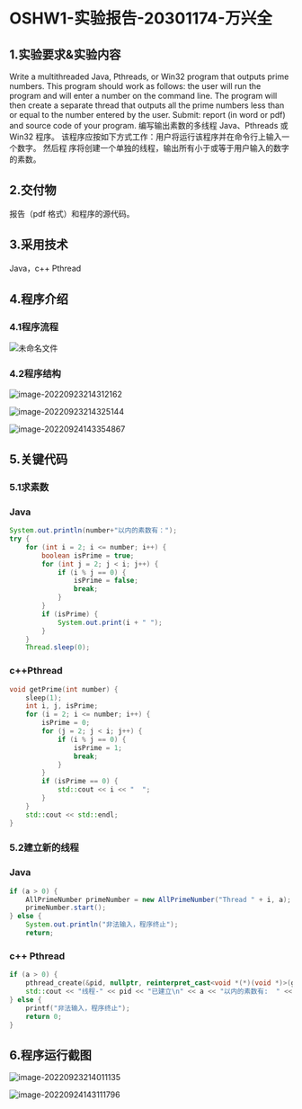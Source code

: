 # OSHW1-实验报告-20301174-万兴全

## 1.实验要求&实验内容

Write a multithreaded Java, Pthreads, or Win32 program that outputs prime
numbers.
This program should work as follows: the user will run the program and will
enter a number on the command line. The program will then create a separate
thread that outputs all the prime numbers less than or equal to the number
entered by the user.
Submit: report (in word or pdf) and source code of your program.
编写输出素数的多线程 Java、Pthreads 或 Win32 程序。
该程序应按如下方式工作：用户将运行该程序并在命令行上输入一个数字。 然后程
序将创建一个单独的线程，输出所有小于或等于用户输入的数字的素数。

## 2.交付物

报告（pdf 格式）和程序的源代码。

## 3.采用技术

Java，c++ Pthread

## 4.程序介绍

### 4.1程序流程

![未命名文件](aaa.assets/未命名文件.png)

### 4.2程序结构

![image-20220923214312162](aaa.assets/image-20220923214312162.png)

![image-20220923214325144](aaa.assets/image-20220923214325144.png)

![image-20220924143354867](aaa.assets/image-20220924143354867.png)

## 5.关键代码

### 5.1求素数

### Java

```java
System.out.println(number+"以内的素数有：");
try {
    for (int i = 2; i <= number; i++) {
        boolean isPrime = true;
        for (int j = 2; j < i; j++) {
            if (i % j == 0) {
                isPrime = false;
                break;
            }
        }
        if (isPrime) {
            System.out.print(i + " ");
        }
    }
    Thread.sleep(0);
```

### c++Pthread

```c++
void getPrime(int number) {
    sleep(1);
    int i, j, isPrime;
    for (i = 2; i <= number; i++) {
        isPrime = 0;
        for (j = 2; j < i; j++) {
            if (i % j == 0) {
                isPrime = 1;
                break;
            }
        }
        if (isPrime == 0) {
            std::cout << i << "  ";
        }
    }
    std::cout << std::endl;
}
```

### 5.2建立新的线程

### Java

```java
if (a > 0) {
    AllPrimeNumber primeNumber = new AllPrimeNumber("Thread " + i, a);
    primeNumber.start();
} else {
    System.out.println("非法输入，程序终止");
    return;
```

### c++ Pthread

```c++
if (a > 0) {
    pthread_create(&pid, nullptr, reinterpret_cast<void *(*)(void *)>(getPrime), reinterpret_cast<void *>(a));
    std::cout << "线程-" << pid << "已建立\n" << a << "以内的素数有:  " << std::endl;
} else {
    printf("非法输入，程序终止");
    return 0;
}
```

## 6.程序运行截图

![image-20220923214011135](aaa.assets/image-20220923214011135.png)

![image-20220924143111796](aaa.assets/image-20220924143111796.png)